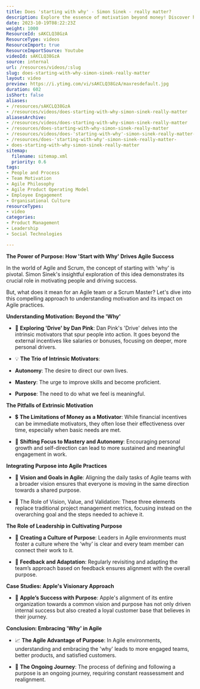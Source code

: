 ```yaml
---
title: Does 'starting with why' - Simon Sinek - really matter?
description: Explore the essence of motivation beyond money! Discover how 'starting with why' fuels intrinsic drive and purpose in the workplace.
date: 2023-10-19T08:22:23Z
weight: 1000
ResourceId: sAKCLQ38GzA
ResourceType: videos
ResourceImport: true
ResourceImportSource: Youtube
videoId: sAKCLQ38GzA
source: internal
url: /resources/videos/:slug
slug: does-starting-with-why-simon-sinek-really-matter
layout: video
preview: https://i.ytimg.com/vi/sAKCLQ38GzA/maxresdefault.jpg
duration: 602
isShort: false
aliases:
- /resources/sAKCLQ38GzA
- /resources/videos/does-starting-with-why-simon-sinek-really-matter
aliasesArchive:
- /resources/videos/does-starting-with-why-simon-sinek-really-matter
- /resources/does-starting-with-why-simon-sinek-really-matter
- /resources/videos/does-'starting-with-why'-simon-sinek-really-matter-
- /resources/does-'starting-with-why'-simon-sinek-really-matter-
- does-starting-with-why-simon-sinek-really-matter
sitemap:
  filename: sitemap.xml
  priority: 0.6
tags:
- People and Process
- Team Motivation
- Agile Philosophy
- Agile Product Operating Model
- Employee Engagement
- Organisational Culture
resourceTypes:
- video
categories:
- Product Management
- Leadership
- Social Technologies

---
```

**The Power of Purpose: How 'Start with Why' Drives Agile Success** 

In the world of Agile and Scrum, the concept of starting with 'why' is pivotal. Simon Sinek's insightful exploration of this idea demonstrates its crucial role in motivating people and driving success.  

But, what does it mean for an Agile team or a Scrum Master? Let's dive into this compelling approach to understanding motivation and its impact on Agile practices. 

**Understanding Motivation: Beyond the 'Why'** 

- 🧭 **Exploring 'Drive' by Dan Pink**: Dan Pink's 'Drive' delves into the intrinsic motivators that spur people into action. It goes beyond the external incentives like salaries or bonuses, focusing on deeper, more personal drivers. 

- 💡 **The Trio of Intrinsic Motivators**: 

- **Autonomy**: The desire to direct our own lives. 

- **Mastery**: The urge to improve skills and become proficient. 

- **Purpose**: The need to do what we feel is meaningful. 

**The Pitfalls of Extrinsic Motivation** 

- 💲 **The Limitations of Money as a Motivator**: While financial incentives can be immediate motivators, they often lose their effectiveness over time, especially when basic needs are met. 

- 🚀 **Shifting Focus to Mastery and Autonomy**: Encouraging personal growth and self-direction can lead to more sustained and meaningful engagement in work. 

**Integrating Purpose into Agile Practices** 

- 🎯 **Vision and Goals in Agile**: Aligning the daily tasks of Agile teams with a broader vision ensures that everyone is moving in the same direction towards a shared purpose. 

- 🌟 The Role of Vision, Value, and Validation: These three elements replace traditional project management metrics, focusing instead on the overarching goal and the steps needed to achieve it. 

**The Role of Leadership in Cultivating Purpose** 

- 🌱 **Creating a Culture of Purpose**: Leaders in Agile environments must foster a culture where the ‘why’ is clear and every team member can connect their work to it. 

- 🔄 **Feedback and Adaptation**: Regularly revisiting and adapting the team’s approach based on feedback ensures alignment with the overall purpose. 

**Case Studies: Apple's Visionary Approach** 

- 🍏 **Apple’s Success with Purpose**: Apple's alignment of its entire organization towards a common vision and purpose has not only driven internal success but also created a loyal customer base that believes in their journey. 

**Conclusion: Embracing 'Why' in Agile** 

- 📈 **The Agile Advantage of Purpose**: In Agile environments, understanding and embracing the 'why' leads to more engaged teams, better products, and satisfied customers. 

- 💬 **The Ongoing Journey**: The process of defining and following a purpose is an ongoing journey, requiring constant reassessment and realignment.
